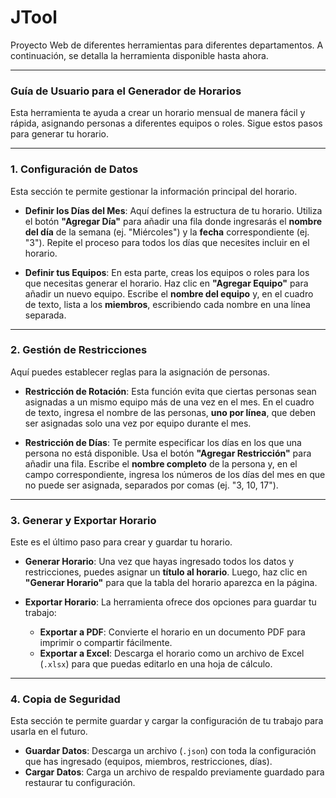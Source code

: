 # JTool
Proyecto Web de diferentes herramientas para diferentes departamentos. A continuación, se detalla la herramienta disponible hasta ahora.

---

### Guía de Usuario para el Generador de Horarios

Esta herramienta te ayuda a crear un horario mensual de manera fácil y rápida, asignando personas a diferentes equipos o roles. Sigue estos pasos para generar tu horario.

---

### 1. Configuración de Datos

Esta sección te permite gestionar la información principal del horario.

* **Definir los Días del Mes**: Aquí defines la estructura de tu horario. Utiliza el botón **"Agregar Día"** para añadir una fila donde ingresarás el **nombre del día** de la semana (ej. "Miércoles") y la **fecha** correspondiente (ej. "3"). Repite el proceso para todos los días que necesites incluir en el horario.

* **Definir tus Equipos**: En esta parte, creas los equipos o roles para los que necesitas generar el horario. Haz clic en **"Agregar Equipo"** para añadir un nuevo equipo. Escribe el **nombre del equipo** y, en el cuadro de texto, lista a los **miembros**, escribiendo cada nombre en una línea separada.

---

### 2. Gestión de Restricciones

Aquí puedes establecer reglas para la asignación de personas.

* **Restricción de Rotación**: Esta función evita que ciertas personas sean asignadas a un mismo equipo más de una vez en el mes. En el cuadro de texto, ingresa el nombre de las personas, **uno por línea**, que deben ser asignadas solo una vez por equipo durante el mes.

* **Restricción de Días**: Te permite especificar los días en los que una persona no está disponible. Usa el botón **"Agregar Restricción"** para añadir una fila. Escribe el **nombre completo** de la persona y, en el campo correspondiente, ingresa los números de los días del mes en que no puede ser asignada, separados por comas (ej. "3, 10, 17").

---

### 3. Generar y Exportar Horario

Este es el último paso para crear y guardar tu horario.

* **Generar Horario**: Una vez que hayas ingresado todos los datos y restricciones, puedes asignar un **título al horario**. Luego, haz clic en **"Generar Horario"** para que la tabla del horario aparezca en la página.

* **Exportar Horario**: La herramienta ofrece dos opciones para guardar tu trabajo:
    * **Exportar a PDF**: Convierte el horario en un documento PDF para imprimir o compartir fácilmente.
    * **Exportar a Excel**: Descarga el horario como un archivo de Excel (`.xlsx`) para que puedas editarlo en una hoja de cálculo.

---

### 4. Copia de Seguridad

Esta sección te permite guardar y cargar la configuración de tu trabajo para usarla en el futuro.

* **Guardar Datos**: Descarga un archivo (`.json`) con toda la configuración que has ingresado (equipos, miembros, restricciones, días).
* **Cargar Datos**: Carga un archivo de respaldo previamente guardado para restaurar tu configuración.

